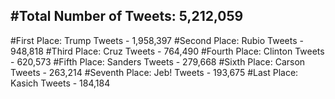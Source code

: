#Total Number of Tweets: 5,212,059 
---
#First Place: Trump Tweets - 1,958,397
#Second Place: Rubio Tweets - 948,818
#Third Place: Cruz Tweets - 764,490
#Fourth Place: Clinton Tweets - 620,573
#Fifth Place: Sanders Tweets - 279,668
#Sixth Place: Carson Tweets - 263,214
#Seventh Place: Jeb! Tweets - 193,675
#Last Place: Kasich Tweets - 184,184
